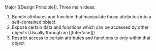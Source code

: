 Major [[Design Principle]]. Three main ideas:

1) Bundle attributes and function that manipulate those attributes into a self-contained object.
2) Expose certain data and functions which can be accessed by other objects (Usually through an [[Interface]])
3) Restrict access to certain attributes and functions to only within that object